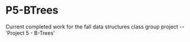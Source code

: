 # P5-BTrees
Current completed work for the fall data structures class group project -- 'Project 5 - B-Trees' 
